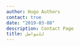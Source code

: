```yaml
---
author: Hugo Authors
contact: true
date: "2019-03-08"
description: Contact Page
title: للتواصل
---
```

